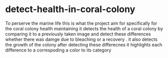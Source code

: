 # detect-health-in-coral-colony
To perserve the marine life this is what the project aim for specifically for the coral colony health maintaining 
it detects the health of a coral colony by comparing it to a previously taken image and detect these differences whether there was damge due to bleaching or a recovery . it also detects the growth of the colony 
after detecting these differecnes it highlights each difference to a correspoding a color to its category

